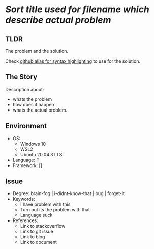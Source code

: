 # *Sort title used for filename which describe actual problem*


## TLDR

The problem and the solution.

Check [github alias for syntax highlighting](https://github.com/github/linguist/blob/master/lib/linguist/languages.yml)
to use for the solution.


## The Story

Description about:
- whats the problem
- how does it happen
- whats the actual problem.


## Environment
- OS:
    - Windows 10
    - WSL2
    - Ubuntu 20.04.3 LTS
- Language: []
- Framework: []


## Issue
- Degree: brain-fog | i-didnt-know-that | bug | forget-it
- Keywords:
    - I have problem with this
    - Turn out its the problem with that
    - Language suck
- References:
    - Link to stackoverflow
    - Link to git issue
    - Link to blog
    - Link to document
